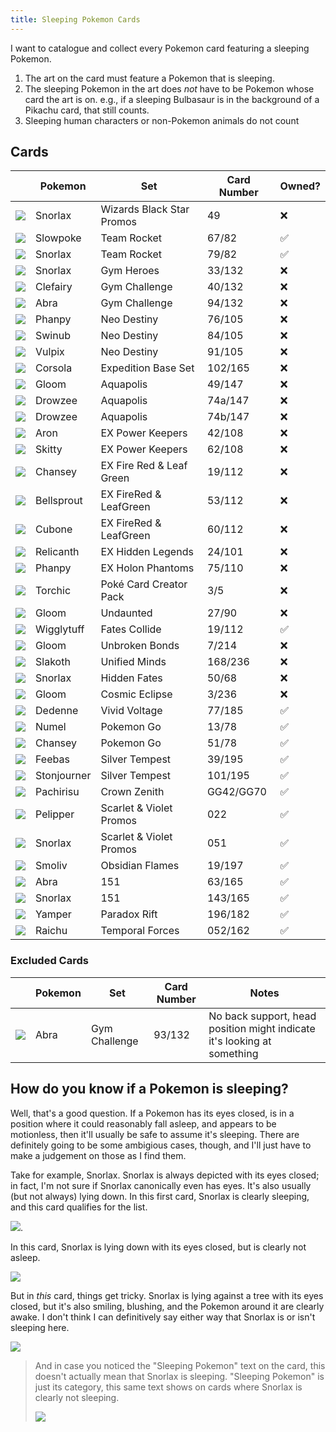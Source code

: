 ```yaml
---
title: Sleeping Pokemon Cards 
---
```


I want to catalogue and collect every Pokemon card featuring a sleeping Pokemon.

1. The art on the card must feature a Pokemon that is sleeping.
2. The sleeping Pokemon in the art does _not_ have to be Pokemon whose card the art is on. e.g., if a sleeping Bulbasaur is in the background of a Pikachu card, that still counts.
3. Sleeping human characters or non-Pokemon animals do not count


## Cards

|                                                                                                                                    | Pokemon              | Set                        | Card Number | Owned? |
|------------                                                                                                                        |----------------      |------                      |-------------|------  |
| ![](https://static.tcgcollector.com/content/images/a6/23/27/a62327280d999b9ece345c01578805857f2eeae4aabf00ad16eee4f68b5f5920.jpg)  | Snorlax              | Wizards Black Star Promos | 49      | ❌    |
| ![](https://static.tcgcollector.com/content/images/45/91/9c/45919ce6892c186f7def5bf14c08406d15611bede400dff89850a52ad7b4bdb3.jpg)  | Slowpoke              | Team Rocket | 67/82      | ✅    |
| ![](https://static.tcgcollector.com/content/images/05/a4/15/05a4157940eb909c0a660a707bc901959f042cef6b38804f84c98f0e57f3a156.jpg)  | Snorlax              | Team Rocket | 79/82      | ✅    |
| ![](https://static.tcgcollector.com/content/images/4d/cf/61/4dcf614a9078d7ebaabdc62e3b97c90441639eea7f57082cdfc9600845fd8a59.jpg)  | Snorlax              | Gym Heroes | 33/132      | ❌    |
| ![](https://static.tcgcollector.com/content/images/bd/f2/51/bdf2513a4e64b4e70843c890b394e4750bfa247ce932592c473420701e1f491e.jpg)  | Clefairy              | Gym Challenge | 40/132      | ❌    |
| ![](https://static.tcgcollector.com/content/images/63/67/f9/6367f92e268a217b23e2763b40e4e1dce65facc48d41ee672f1b005aba15e21d.jpg)  | Abra              | Gym Challenge | 94/132      | ❌    |
| ![](https://static.tcgcollector.com/content/images/f9/4e/32/f94e328bdbea3a04f89d7f84812926fdb8da5fc85c08f271454388746bfffdcb.jpg)  | Phanpy              | Neo Destiny | 76/105      | ❌    |
| ![](https://static.tcgcollector.com/content/images/a2/36/38/a2363854fd1fb56be22764c450df2e9ddeabc8345d165f39d7f089fe13c1fd2b.jpg)  | Swinub              | Neo Destiny | 84/105      | ❌    |
| ![](https://static.tcgcollector.com/content/images/3c/d4/d7/3cd4d7ff3678b9064c517e6e617f55adbc2b85f46aa3193a6aa6e142f0360d8d.jpg)  | Vulpix              | Neo Destiny | 91/105      | ❌    |
| ![](https://static.tcgcollector.com/content/images/17/f6/c4/17f6c4c61eaf0763b351016d1759b485ea69b101203c808837f25b19eb2c0694.jpg)  | Corsola              | Expedition Base Set | 102/165      | ❌    |
| ![](https://static.tcgcollector.com/content/images/ac/e2/d1/ace2d1246013f4bf2d67b92f6fc518f82a52ee5b1950d836442181cf2de50b13.jpg)  | Gloom              | Aquapolis | 49/147      | ❌    |
| ![](https://static.tcgcollector.com/content/images/3f/0d/3e/3f0d3e001186ee9202ea722680ca50dc60f4ead1d3acf7e068aa9310f93ce5e3.jpg)  | Drowzee              | Aquapolis | 74a/147      | ❌    |
| ![](https://static.tcgcollector.com/content/images/9c/c8/40/9cc840f73651354ea4deeb0f4a751c868dc49c09bc70584479f0d367cbbeaa10.jpg)  | Drowzee              | Aquapolis | 74b/147      | ❌    |
| ![](https://static.tcgcollector.com/content/images/ca/e3/7b/cae37b4d53e8e34e2143676b24b3a8e7076935293d1a52dc8f1ee24dab871452.jpg)  | Aron              | EX Power Keepers | 42/108      | ❌    |
| ![](https://static.tcgcollector.com/content/images/f6/57/2a/f6572a01bdf39b33c35726b6c34fc6a4e06d2dd9fe14fabaaddf1e3ff9ec8559.jpg)  | Skitty             | EX Power Keepers | 62/108      | ❌    |
| ![](https://static.tcgcollector.com/content/images/c1/cc/56/c1cc560beb35b81126bf88a0512e6c285d77d464be78b9a335622e32f34eece4.jpg)  | Chansey              | EX Fire Red & Leaf Green | 19/112      | ❌    |
| ![](https://static.tcgcollector.com/content/images/52/94/37/5294379d441ddbe746fa246946a3083466d63402a2c238d1431bcaef03357659.jpg) | Bellsprout | EX FireRed & LeafGreen | 53/112 | ❌ |
| ![](https://static.tcgcollector.com/content/images/7e/f1/40/7ef1404470b92adfd97acfcc921306c9d7dab76fc3ec77f670a3839b09c28e5a.jpg) | Cubone | EX FireRed & LeafGreen | 60/112 | ❌ |
| ![](https://static.tcgcollector.com/content/images/cb/cb/62/cbcb625606fc8e66370edf6cca830218db21a738f7e2b8ad85198c3195daed8d.jpg) | Relicanth | EX Hidden Legends | 24/101 | ❌ |
| ![](https://static.tcgcollector.com/content/images/0f/11/08/0f1108622804bba3beee21a9bb67671b49876e7da141e5efa853439462039028.jpg) | Phanpy | EX Holon Phantoms | 75/110 | ❌ |
| ![](https://static.tcgcollector.com/content/images/91/dd/e2/91dde208ded7ee0d2d0624b45f34cab47af518607daf2f34e87d05f8737c6695.jpg) | Torchic | Poké Card Creator Pack | 3/5 | ❌ |
| ![](https://static.tcgcollector.com/content/images/c1/cc/56/c1cc560beb35b81126bf88a0512e6c285d77d464be78b9a335622e32f34eece4.jpg)  | Gloom              | Undaunted | 27/90      | ❌    |
| ![](https://static.tcgcollector.com/content/images/2e/1a/6b/2e1a6bfaf0e02ab79209d7fd99230814d9f41f74b1d3c35fa0aef8f02be3ef9f.jpg)  | Wigglytuff           | Fates Collide            | 19/112      | ✅    |
| ![](https://static.tcgcollector.com/content/images/6e/f0/1c/6ef01cdb4e87c634ec7c353582c4d83916365370611558e304cb9060e9ad845f.jpg)  | Gloom             | Unbroken Bonds            | 7/214       | ❌    |
| ![](https://static.tcgcollector.com/content/images/7e/02/8d/7e028d9751d6fcd9d4ac89922149e01a0d2dd72c770a8c45e3b6d219ccf0f029.jpg)  | Slakoth             | Unified Minds             | 168/236       | ❌    |
| ![](https://static.tcgcollector.com/content/images/0f/d3/44/0fd344d12927470f1024fb1fcb173487d2f1ba5c5ef3d68b2fa82557f0254ef6.jpg)  | Snorlax              | Hidden Fates             | 50/68        | ❌    |
| ![](https://static.tcgcollector.com/content/images/5a/29/b2/5a29b2d1774fd27e150805f3bceae2550b46306e7f36d6d2ad606267fab4ccae.jpg)  | Gloom           | Cosmic Eclipse            | 3/236        | ❌    |
| ![](https://static.tcgcollector.com/content/images/cf/90/5c/cf905c93c6b810d470e73c4960c5648e19618ae7559350d59a8bf723cab9e0cf.jpg)  | Dedenne                | Vivid Voltage               | 77/185       | ✅     |
| ![](https://static.tcgcollector.com/content/images/d8/e5/5b/d8e55b44dfdda226972ff2f355c6bdb4b93e3637040340ef24b8e578efac2c8d.jpg)  | Numel                | Pokemon Go                 | 13/78       | ✅     |
| ![](https://static.tcgcollector.com/content/images/c2/a3/d5/c2a3d50f155049585976f8a2593e0ea2443673bfe7a176a6e7a12615dd653e07.jpg)  | Chansey              | Pokemon Go               | 51/78       | ✅    |
| ![](https://static.tcgcollector.com/content/images/c6/f2/1f/c6f21f738d3afb0e1d43b305b410aba95b061ae69219fa647e8eeceeef027049.jpg)  | Feebas            | Silver Tempest         | 39/195       | ✅    |
| ![](https://static.tcgcollector.com/content/images/a7/3d/14/a73d149715c8554dc4848896e62e9a8427cc2bdd40bd61f4009a510138102f80.jpg)  | Stonjourner            | Silver Tempest         | 101/195       | ✅    |
| ![](https://static.tcgcollector.com/content/images/2e/37/e3/2e37e32ffa4bc272558d93f231212fef1211bc7ea7c897d97219fa34f4a60cd2.jpg) | Pachirisu | Crown Zenith | GG42/GG70 | ✅  |
| ![](https://static.tcgcollector.com/content/images/77/be/19/77be19941c79eed7feb12f294fe0751bfb91c1ece850e252553087008621b00a.jpg)  | Pelipper            | Scarlet & Violet Promos        | 022  | ✅    |
| ![](https://static.tcgcollector.com/content/images/de/0c/3e/de0c3e1149372e8d311c324bed129efdfd92495d4f689d531eb988d0aca3b0dc.jpg)  | Snorlax            | Scarlet & Violet Promos        | 051  | ✅    |
| ![](https://static.tcgcollector.com/content/images/14/74/86/14748688e3921968a8c1c31d655d9da630bd834a73ad9f351791a29bbc0da706.jpg)  | Smoliv            | Obsidian Flames       | 19/197  | ✅    |
| ![](https://static.tcgcollector.com/content/images/5a/94/43/5a9443fe94442b8ada746992e4fc599415b509d088fa2efa700f27cfcc1d2a69.jpg)  | Abra            | 151        | 63/165  | ✅    |
| ![](https://static.tcgcollector.com/content/images/9f/4c/ee/9f4ceec1b78e903a860891fc678081b78baf5431b6bd2e1d399cf8bd2398ee3e.jpg)  | Snorlax            | 151        | 143/165  | ✅    |
| ![](https://static.tcgcollector.com/content/content/images/09/f6/4b/09f64ba0d2e27d016c0a194d2cc61056206311c279aa54e0af75f49a38a4318c.jpg)  | Yamper              | Paradox Rift               | 196/182       | ✅    |
| ![](https://static.tcgcollector.com/content/content/images/05/0e/ce/050ece3d920164cfe27a5a6d0d1bafd6351fa6c57da5f075e453217a3246e4e4.jpg)  | Raichu              | Temporal Forces | 052/162       | ✅    |

### Excluded Cards
|                                                                                                                                    | Pokemon              | Set                        | Card Number | Notes |
|------------                                                                                                                        |----------------      |------                      |-------------|------  |
| ![](https://static.tcgcollector.com/content/images/e8/b6/cc/e8b6cc858799cb368c5a5052f2a5afa6924c4bc48704af7783380902f5b89efd.jpg)  | Abra              | Gym Challenge| 93/132      | No back support, head position might indicate it's looking at something    |

## How do you know if a Pokemon is sleeping?

Well, that's a good question. If a Pokemon has its eyes closed, is in a position where it could reasonably fall asleep, and appears to be motionless, then it'll usually be safe to assume it's sleeping. There are definitely going to be some ambigious cases, though, and I'll just have to make a judgement on those as I find them. 

Take for example, Snorlax. Snorlax is always depicted with its eyes closed; in fact, I'm not sure if Snorlax canonically even has eyes. It's also usually (but not always) lying down. In this first card, Snorlax is clearly sleeping, and this card qualifies for the list.

![](https://static.tcgcollector.com/content/images/0f/d3/44/0fd344d12927470f1024fb1fcb173487d2f1ba5c5ef3d68b2fa82557f0254ef6.jpg).

In this card, Snorlax is lying down with its eyes closed, but is clearly not asleep.

![](https://static.tcgcollector.com/content/images/b9/5b/d0/b95bd0d9945999f3d3038ac22f77d3dcdff29b2c1b5873a38bdee184446e5784.jpg)

But in _this_ card, things get tricky. Snorlax is lying against a tree with its eyes closed, but it's also smiling, blushing, and the Pokemon around it are clearly awake. I don't think I can definitively say either way that Snorlax is or isn't sleeping here.

 ![](https://static.tcgcollector.com/content/images/4c/cb/4e/4ccb4e53509b32434cc467ab4c68317a4c9c6dafd80f0162a142b0fb195f2bab.jpg)

> And in case you noticed the "Sleeping Pokemon" text on the card, this doesn't actually mean that Snorlax is sleeping. "Sleeping Pokemon" is just its category, this same text shows on cards where Snorlax is clearly not sleeping.
>
> ![](https://static.tcgcollector.com/content/images/80/e9/d1/80e9d1a8d07b596b7750b8e338ba3f1a92d737fdac3701204bbe40e78f6042ca.jpg)

